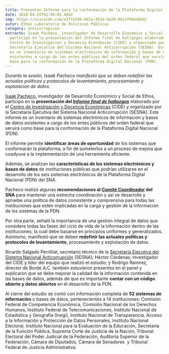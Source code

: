 ```yaml
---
title: Presentan Informe para la conformación de la Plataforma Digital Nacional
date: 2018-04-25T01:56:01.445Z
img: https://ucarecdn.com/e3ffa186-681a-451d-9a20-66a1f94ea0dd/
autor: Ethos Laboratorio de Políticas Públicas
category: anticorrupcion
extracto: Isaak Pacheco, investigador de Desarrollo Económico y Social de Ethos,
  participó en la presentación del Informe final de hallazgos elaborado por el
  Centro de Investigación y Docencia Económicas (CIDE) y organizado por la
  Secretaría Ejecutiva del Sistema Nacional Anticorrupción (SESNA). Este informe
  es un inventario de sistemas electrónicos de información y bases de datos
  existentes a cargo de los entes públicos del orden federal que servirá como
  base para la conformación de la Plataforma Digital Nacional (PDN).
---
```

*Durante la sesión, Isaak Pacheco manifestó que se deben redefinir las actuales políticas y protocolos de levantamiento, procesamiento y explotación de datos.*

[Isaak Pacheco](https://www.ethos.org.mx/es/nosotros/equipo/isaak-pacheco/), investigador de Desarrollo Económico y Social de Ethos, participó en la **presentación del *[Informe final de hallazgos](https://www.gob.mx/cms/uploads/attachment/file/316309/EntregableSNAPub_SP_Ver3_0404.pdf)*** elaborado por el [Centro de Investigación y Docencia Económicas](http://cide.edu/) (CIDE) y organizado por la Secretaría Ejecutiva del Sistema Nacional Anticorrupción (SESNA). Este informe es un inventario de sistemas electrónicos de información y bases de datos existentes a cargo de los entes públicos del orden federal que servirá como base para la conformación de la Plataforma Digital Nacional (PDN).

El informe permite **identificar áreas de oportunidad** de los sistemas que conformarán la plataforma, a fin de someterlos a un proceso de mejora que coadyuve a la implementación de una herramienta eficiente.

Además, se analizan las **características de los sistemas electrónicos y bases de datos** de instituciones públicas que podrían utilizarse en el desarrollo de los seis sistemas electrónicos de la Plataforma Digital Nacional (PDN) del SNA.

Pacheco realizó algunas **recomendaciones al [Comité Coordinador](https://cpc.org.mx/) del SNA** para mantener una estrecha coordinación y así se desarrolle y apruebe una política de datos consistente y comprensiva para todas las instituciones que estén implicadas en la carga y gestión de la información de los sistemas de la PDN.

Por otra parte, señaló la importancia de una gestión integral de datos que considere todas las fases del ciclo de vida de la información dentro de las instituciones, la cual debe basarse en principios uniformes y generalizados. Asimismo, manifestó que se deben **redefinir las actuales políticas y protocolos de levantamiento**, procesamiento y explotación de datos.

Ricardo Salgado Perrilliat, secretario técnico de la [Secretaría Ejecutiva del Sistema Nacional Anticorrupción](https://www.gob.mx/sesna/es/articulos/quienes-somos-secretaria-ejecutiva-del-sistema-nacional-anticorrupcion?idiom=es) (SESNA); Héctor Cárdenas, investigador del CIDE y líder del equipo que realizó el estudio; y Rodrigo Ramírez, director de Borde A.C. también estuvieron presentes en el panel y explicaron que se debe mejorar la calidad de la información contenida en las bases de datos, además de que es importante **contar con un código abierto y datos abiertos** en el desarrollo de la PDN.

Al cierre del estudio se contó con información completa de **52 sistemas de información** o bases de datos, pertenecientes a 14 instituciones: Comisión Federal de Competencia Económica, Comisión Nacional de los Derechos Humanos, Instituto Federal de Telecomunicaciones, Instituto Nacional de Estadística y Geografía (Inegi), Instituto Nacional de Transparencia, Acceso a la Información y Protección de Datos Personales, Instituto Nacional Electoral, Instituto Nacional para la Evaluación de la Educación, Secretaría de la Función Pública, Suprema Corte de Justicia de la Nación, Tribunal Electoral del Poder Judicial de la Federación, Auditoría Superior de la Federación, Cámara de Diputados, Cámara de Senadores  y Tribunal Federal de Justicia Administrativa.